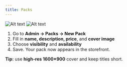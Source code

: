 ```yaml
---
title: Packs
---
```

![Alt text](/img/packs.png)
![Alt text](/img/new-pack.png)
1. Go to **Admin → Packs → New Pack**  
2. Fill in **name, description, price**, and **cover image**  
3. Choose **visibility** and **availability**  
4. Save. Your pack now appears in the storefront.

**Tip:** use **high‑res 1600×900** cover and keep titles short.
